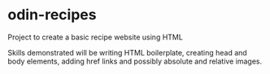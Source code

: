 # odin-recipes
Project to create a basic recipe website using HTML

Skills demonstrated will be writing HTML boilerplate, creating head and body elements, adding href links and possibly absolute and relative images.
